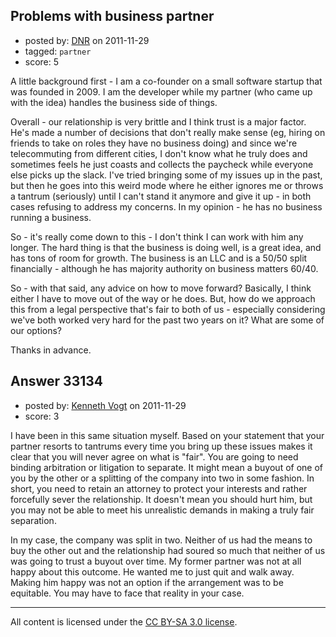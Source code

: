 ## Problems with business partner

- posted by: [DNR](https://stackexchange.com/users/-1/13491-dnr) on 2011-11-29
- tagged: `partner`
- score: 5

A little background first - I am a co-founder on a small software startup that was founded in 2009. I am the developer while my partner (who came up with the idea) handles the business side of things.

Overall - our relationship is very brittle and I think trust is a major factor. He's made a number of decisions that don't really make sense (eg, hiring on friends to take on roles they have no business doing) and since we're telecommuting from different cities, I don't know what he truly does and sometimes feels he just coasts and collects the paycheck while everyone else picks up the slack. I've tried bringing some of my issues up in the past, but then he goes into this weird mode where he either ignores me or throws a tantrum (seriously) until I can't stand it anymore and give it up - in both cases refusing to address my concerns. In my opinion - he has no business running a business.

So - it's really come down to this - I don't think I can work with him any longer. The hard thing is that the business is doing well, is a great idea, and has tons of room for growth. The business is an LLC and is a 50/50 split financially - although he has majority authority on business matters 60/40.

So - with that said, any advice on how to move forward? Basically, I think either I have to move out of the way or he does. But, how do we approach this from a legal perspective that's fair to both of us - especially considering we've both worked very hard for the past two years on it? What are some of our options?

Thanks in advance.


## Answer 33134

- posted by: [Kenneth Vogt](https://stackexchange.com/users/-1/6736-kenneth-vogt) on 2011-11-29
- score: 3

I have been in this same situation myself. Based on your statement that your partner resorts to tantrums every time you bring up these issues makes it clear that you will never agree on what is "fair". You are going to need binding arbitration or litigation to separate. It might mean a buyout of one of you by the other or a splitting of the company into two in some fashion. In short, you need to retain an attorney to protect your interests and rather forcefully sever the relationship. It doesn't mean you should hurt him, but you may not be able to meet his unrealistic demands in making a truly fair separation.

In my case, the company was split in two. Neither of us had the means to buy the other out and the relationship had soured so much that neither of us was going to trust a buyout over time. My former partner was not at all happy about this outcome. He wanted me to just quit and walk away. Making him happy was not an option if the arrangement was to be equitable. You may have to face that reality in your case.



---

All content is licensed under the [CC BY-SA 3.0 license](https://creativecommons.org/licenses/by-sa/3.0/).
